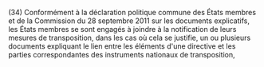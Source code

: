 (34) Conformément à la déclaration politique commune des États membres et de la Commission du 28 septembre 2011 sur les documents explicatifs, les États membres se sont engagés à joindre à la notification de leurs mesures de transposition, dans les cas où cela se justifie, un ou plusieurs documents expliquant le lien entre les éléments d'une directive et les parties correspondantes des instruments nationaux de transposition,